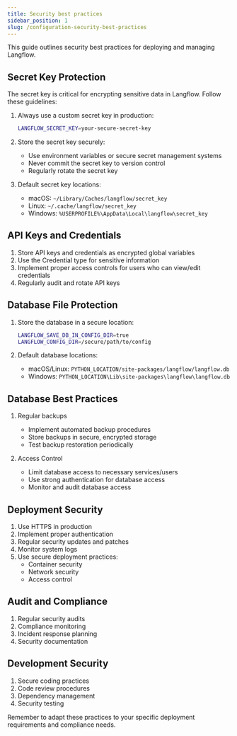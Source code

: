 ```yaml
---
title: Security best practices
sidebar_position: 1
slug: /configuration-security-best-practices
---
```


This guide outlines security best practices for deploying and managing Langflow.

## Secret Key Protection

The secret key is critical for encrypting sensitive data in Langflow. Follow these guidelines:

1. Always use a custom secret key in production:

   ```bash
   LANGFLOW_SECRET_KEY=your-secure-secret-key
   ```

2. Store the secret key securely:

   - Use environment variables or secure secret management systems
   - Never commit the secret key to version control
   - Regularly rotate the secret key

3. Default secret key locations:
   - macOS: `~/Library/Caches/langflow/secret_key`
   - Linux: `~/.cache/langflow/secret_key`
   - Windows: `%USERPROFILE%\AppData\Local\langflow\secret_key`

## API Keys and Credentials

1. Store API keys and credentials as encrypted global variables
2. Use the Credential type for sensitive information
3. Implement proper access controls for users who can view/edit credentials
4. Regularly audit and rotate API keys

## Database File Protection

1. Store the database in a secure location:

   ```bash
   LANGFLOW_SAVE_DB_IN_CONFIG_DIR=true
   LANGFLOW_CONFIG_DIR=/secure/path/to/config
   ```

2. Default database locations:
   - macOS/Linux: `PYTHON_LOCATION/site-packages/langflow/langflow.db`
   - Windows: `PYTHON_LOCATION\Lib\site-packages\langflow\langflow.db`

## Database Best Practices

1. Regular backups

   - Implement automated backup procedures
   - Store backups in secure, encrypted storage
   - Test backup restoration periodically

2. Access Control
   - Limit database access to necessary services/users
   - Use strong authentication for database access
   - Monitor and audit database access

## Deployment Security

1. Use HTTPS in production
2. Implement proper authentication
3. Regular security updates and patches
4. Monitor system logs
5. Use secure deployment practices:
   - Container security
   - Network security
   - Access control

## Audit and Compliance

1. Regular security audits
2. Compliance monitoring
3. Incident response planning
4. Security documentation

## Development Security

1. Secure coding practices
2. Code review procedures
3. Dependency management
4. Security testing

Remember to adapt these practices to your specific deployment requirements and compliance needs.
